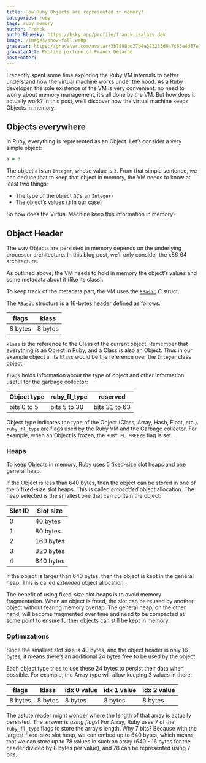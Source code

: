 ```yaml
---
title: How Ruby Objects are represented in memory?
categories: ruby
tags: ruby memory
author: Franck
authorBluesky: https://bsky.app/profile/franck.isalazy.dev
image: /images/snow-fall.webp
gravatar: https://gravatar.com/avatar/3b7898bd27b4e323233d647c63e4d87e?size=150
gravatarAlt: Profile picture of Franck Delache
postFooter:
---
```


I recently spent some time exploring the Ruby VM internals to better understand how the virtual machine works under the hood. As a Ruby developer, the sole existence of the VM is very convenient: no need to worry about memory management, it’s all done by the VM. But how does it actually work? In this post, we’ll discover how the virtual machine keeps Objects in memory.

## Objects everywhere

In Ruby, everything is represented as an Object. Let’s consider a very simple object:

```rb
a = 3
```

The object `a` is an `Integer`, whose value is `3`. From that simple sentence, we can deduce that to keep that object in memory, the VM needs to know at least two things:

- The type of the object (it's an `Integer`)
- The object’s values (`3` in our case)

So how does the Virtual Machine keep this information in memory?

## Object Header

The way Objects are persisted in memory depends on the underlying processor architecture. In this blog post, we’ll only consider the x86_64 architecture.

As outlined above, the VM needs to hold in memory the object’s values and some metadata about it (like its class).

To keep track of the metadata part, the VM uses the [`RBasic`](https://github.com/ruby/ruby/blob/f3491042597ebdc3b93dc658f09ee6d260bc8592/include/ruby/internal/core/rbasic.h#L63-L86) C struct.

The `RBasic` structure is a 16-bytes header defined as follows:

| flags      | klass      |
|------------|------------|
| 8 bytes    | 8 bytes    |

`klass` is the reference to the Class of the current object. Remember that everything is an Object in Ruby, and a Class is also an Object. Thus in our example object `a`, its `klass` would be the reference over the `Integer` class object.

`flags` holds information about the type of object and other information useful for the garbage collector:

| Object type    | ruby_fl_type    | reserved      |
|----------------|-----------------|---------------|
| bits 0 to 5    | bits 5 to 30    | bits 31 to 63 |

Object type indicates the type of the Object (Class, Array, Hash, Float, etc.).
`ruby_fl_type` are flags used by the Ruby VM and the Garbage collector. For example, when an Object is frozen, the `RUBY_FL_FREEZE` flag is set.

### Heaps

To keep Objects in memory, Ruby uses 5 fixed-size slot heaps and one general heap.

If the Object is less than 640 bytes, then the object can be stored in one of the 5 fixed-size slot heaps. This is called *embedded* object allocation. The heap selected is the smallest one that can contain the object:

| Slot ID | Slot size |
|---------|-----------|
| 0       | 40 bytes  |
| 1       | 80 bytes  |
| 2       | 160 bytes |
| 3       | 320 bytes |
| 4       | 640 bytes |

If the object is larger than 640 bytes, then the object is kept in the general heap. This is called *extended* object allocation.

The benefit of using fixed-size slot heaps is to avoid memory fragmentation. When an object is freed, the slot can be reused by another object without fearing memory overlap. The general heap, on the other hand, will become fragmented over time and need to be compacted at some point to ensure further objects can still be kept in memory.

### Optimizations

Since the smallest slot size is 40 bytes, and the object header is only 16 bytes, it means there’s an additional 24 bytes free to be used by the object.

Each object type tries to use these 24 bytes to persist their data when possible. For example, the Array type will allow keeping 3 values in there:

| flags      | klass      | idx 0 value | idx 1 value | idx 2 value |
|------------|------------|-------------|-------------|-------------|
| 8 bytes    | 8 bytes    | 8 bytes     | 8 bytes     | 8 bytes     |

The astute reader might wonder where the length of that array is actually persisted. The answer is *using flags*! For Array, Ruby uses 7 of the `ruby_fl_type` flags to store the array’s length. Why 7 bits? Because with the largest fixed-size slot heap, we can embed up to 640 bytes, which means that we can store up to 78 values in such an array (640 - 16 bytes for the header divided by 8 bytes per value), and 78 can be represented using 7 bits.